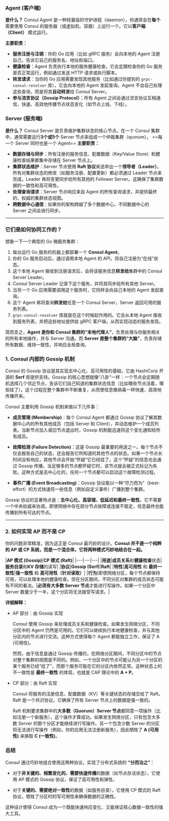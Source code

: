 ### Agent (客户端)

**是什么？**
Consul Agent 是一种轻量级的守护进程（daemon），你通常会在**每个**需要使用 Consul 的服务器（或虚拟机、容器）上运行一个。它以**客户端（Client）** 模式运行。

**主要职责：**
* **服务注册与注销**：你的 Go 应用（比如 gRPC 服务）会向本地的 Agent 注册自己，告诉它自己的服务名、地址和端口。
* **健康检查**：Agent 负责执行本地的服务健康检查。它会定期检查你的 Go 服务是否正常运行，例如通过发送 HTTP 请求或执行脚本。
* **转发请求**：当你的 Go 应用需要发现其他服务（比如通过你提到的 `grpc-consul-resolver` 库），它会向本地的 Agent 发起查询。Agent 不会自己处理这些查询，而是将其**自动转发**给 Consul Server。
* **参与流言协议（Gossip Protocol）**：所有 Agent 之间会通过流言协议互相通信，快速、高效地传播节点状态变化（如节点上线、下线）。

### Server (服务端)

**是什么？**
Consul Server 是负责维护集群状态的核心节点。在一个 Consul 集群中，通常需要运行**3个或5个** Server 节点来组成一个仲裁集群（quorum）。
==每一个 Server 同时也是一个 Agent==
**主要职责：**
* **数据存储与同步**：所有注册的服务信息、配置数据（Key/Value Store）和健康检查结果都集中存储在 Server 节点上。
* **集群状态维护**：Server 节点使用 **Raft 协议**来选举出一个**领导者（Leader）**。所有对集群状态的修改（如服务注册、配置更新）都必须通过 Leader 节点来完成，Leader 再将变更同步给所有其他的 Follower Server。这确保了集群数据的一致性和高可用性。
* **处理查询请求**：Server 节点响应来自 Agent 的所有查询请求，并提供最终的、权威的集群状态视图。
* **跨数据中心通信**：如果你的架构跨越了多个数据中心，不同数据中心的 Server 之间会进行同步。

---

### 它们是如何协同工作的？

想象一下一个典型的 Go 微服务集群：

1.  每台运行 Go 服务的机器上都部署一个 **Consul Agent**。
2.  你的 Go 服务启动后，通过调用本地 Agent 的 API，将自己注册为“在线”状态。
3.  这个本地 Agent 接收到注册请求后，会将该服务信息**转发给**集群中的 Consul Server Leader。
4.  Consul Server Leader 记录下这个服务，并将其同步给所有其他 Server。
5.  当另一个 Go 应用需要调用这个服务时，它同样会向自己本地的 Agent 发起查询。
6.  这个 Agent 再将查询**转发给**任意一个 Consul Server，Server 返回可用的服务列表。
7.  `grpc-consul-resolver` 库就是在这个时候起作用的。它会从本地 Agent 接收到服务列表，并把这些地址提供给 gRPC 客户端，从而实现动态的服务发现。

简而言之，**Agent 是你和 Consul 集群的“本地代理人”**，负责处理与你服务相关的所有本地操作，并与 Server 沟通。而 **Server 是整个集群的“大脑”**，负责存储所有数据、维持一致性，并响应全局查询。

### 1. Consul 内部的 Gossip 机制

Consul 的 Gossip 协议是其实现去中心化、高可用性的基础，它由 HashiCorp 开源的 **Serf** 库提供支持。Gossip 的核心思想就像“八卦”一样：一个节点会定期随机选择几个邻近节点，告诉它们自己知道的集群状态信息（比如哪些节点活着，哪些挂了）。这个过程在整个集群中不断重复，从而使信息像病毒一样快速、高效地传播开来。

Consul 主要利用 Gossip 机制来做以下几件事：

- **成员管理 (Membership)**：每个 Consul Agent 都通过 Gossip 协议了解其数据中心内的所有其他成员（包括 Server 和 Client），并动态维护一个成员列表。当新节点加入或旧节点退出时，Gossip 机制能迅速将这个变化通知给所有成员。
    
- **故障检测 (Failure Detection)**：这是 Gossip 最重要的用途之一。每个节点不仅会报告自己的状态，还会报告它所知道的其他节点的状态。如果一个节点长时间没有响应，其他节点会开始“怀疑”它已经挂了。这个“怀疑”的信息也会通过 Gossip 传播，当足够多的节点都怀疑它时，该节点就会被正式标记为失败。这种方式是去中心化的，任何一个节点都可以启动这个故障检测过程。
    
- **事件广播 (Event Broadcasting)**：Gossip 协议能以一种“尽力而为”（best-effort）的方式快速将一些信息（例如自定义事件）广播到整个集群。
    

Gossip 协议的显著特点是：**去中心化、高容错、低延迟和最终一致性**。它不需要一个中央权威来协调，即使网络中存在部分节点故障或连接不稳定，信息最终也能传播到所有可达的节点。

---

### 2. 如何实现 AP 而不是 CP

你的问题非常精准，因为这正是 Consul 最巧妙的设计。**Consul 并不是一个纯粹的 AP 或 CP 系统，而是一个混合体，它将两种模式巧妙地结合在一起。**

|**AP 模式 (Gossip)**|**CP 模式 (Raft)**|
|---|---|---|
|**用途**|**成员关系**和**健康检查**状态|**服务目录**和**KV 存储**的读写|
|**协议**|**Gossip (Serf)**|**Raft**|
|**特性**|**高可用性** 和 **最终一致性**|**强一致性** 和 **高可用性（针对读取）**|
|**行为**|即使网络分区，每个节点都保持可用，可以处理本地的健康检查。但在分区期间，不同分区对集群的成员状态可能有不同的看法。|**必须有大多数 Server 节点**才能进行写操作。如果一个分区中 Server 数量少于一半，这个分区将无法接受写请求。|

**详细解释：**

- AP 部分：由 Gossip 实现
    
    Consul 使用 Gossip 来处理成员关系和健康检查。如果发生网络分区，不同分区中的 Agent 仍然是可用的。它们可以继续执行本地健康检查，并与其他分区内的节点进行交流。这种方式使得每个 Agent 都能独立工作，保证了 A (可用性)。
    
    然而，由于信息是通过 Gossip 传播的，在网络分区期间，不同分区中的节点对整个集群的视图是不同的。例如，一个分区中的节点可能认为另一个分区的某个服务已经“挂了”，而那个服务可能在它的分区内依然正常。这种状态上的不一致性是 **最终一致性** 的体现，也就是 CAP 理论中的 **A + P**。
    
- CP 部分：由 Raft 实现
    
    Consul 将服务的注册信息、配置数据（KV）等关键状态的存储交给了 Raft。Raft 是一个共识协议，它确保了所有 Server 节点上的数据是强一致的。
    
    Raft 机制要求集群中的**大多数（Quorum）Server 节点**都同意一项操作（比如注册一个新服务），这个操作才算成功。如果发生网络分区，只有包含大多数 Server 的那个分区才能继续进行写操作。另一个包含少数 Server 的分区将无法进行写操作（例如，你的应用无法注册新服务），因此牺牲了 **A (可用性)** 来换取 **C (一致性)**。
    

### 总结

Consul 通过巧妙地组合使用这两种协议，实现了分布式系统的 **“分而治之”**：

- 对于**非关键的、频繁变化的、需要快速传播**的数据（如节点存活状态），它使用 AP 模式的 Gossip 协议，保证了高可用性和弹性。
    
- 对于**关键的、需要绝对一致性**的数据（如服务目录），它使用 CP 模式的 Raft 协议，牺牲了分区时的写可用性来确保数据的正确性。
    

这种设计使得 Consul 成为一个既能快速响应变化、又能保证核心数据一致性的强大工具。